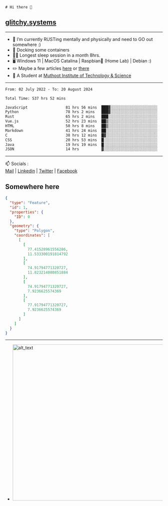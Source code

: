 ```
# Hi there 👋
```
## [glitchy.systems](https://glitchy.systems)
---

- 🌱 I’m currently RUSTing mentally and physically and need to GO out somewhere :)
- 🐋 Docking some containers
- 😶‍🌫️ Longest sleep session in a month 8hrs.
- 🖥️ Windows 11 | MacOS Catalina | Raspbian🥧 (Home Lab) | Debian :)
- ✏️ Maybe a few articles [here](https://medium.com/@advaithnarayanan8) or [there](https://medium.com/@advaithnarayanan8)
- 📑 A Student at [Muthoot Institute of Technology & Science](https://mgmits.ac.in/)



---

<!--START_SECTION:waka-->

```txt
From: 02 July 2022 - To: 20 August 2024

Total Time: 537 hrs 52 mins

JavaScript                 81 hrs 56 mins  ███▓░░░░░░░░░░░░░░░░░░░░░   15.24 %
Python                     78 hrs 2 mins   ███▓░░░░░░░░░░░░░░░░░░░░░   14.51 %
Rust                       65 hrs 2 mins   ███░░░░░░░░░░░░░░░░░░░░░░   12.09 %
Vue.js                     52 hrs 23 mins  ██▒░░░░░░░░░░░░░░░░░░░░░░   09.74 %
HTML                       50 hrs 8 mins   ██▒░░░░░░░░░░░░░░░░░░░░░░   09.32 %
Markdown                   41 hrs 24 mins  ██░░░░░░░░░░░░░░░░░░░░░░░   07.70 %
C                          38 hrs 12 mins  █▓░░░░░░░░░░░░░░░░░░░░░░░   07.10 %
CSS                        20 hrs 53 mins  █░░░░░░░░░░░░░░░░░░░░░░░░   03.89 %
Java                       19 hrs 19 mins  █░░░░░░░░░░░░░░░░░░░░░░░░   03.59 %
JSON                       14 hrs          ▓░░░░░░░░░░░░░░░░░░░░░░░░   02.60 %
```

<!--END_SECTION:waka-->

---

📫 Socials :<br>
[Mail](mailto:advaith@glitchy.systems) | [Linkedin](https://www.linkedin.com/in/advaith-narayanan-a72152214/) | [Twitter](https://twitter.com/advaithnarayan) | [Facebook](https://screenmessage.com/qinq)

## Somewhere here

```geojson
{
  "type": "Feature",
  "id": 1,
  "properties": {
    "ID": 0
  },
  "geometry": {
    "type": "Polygon",
    "coordinates": [
      [
        [
          77.41528961556286,
          11.533300191814792
        ],
        [
          74.91794771320727,
          11.823214080851884
        ],
        [
          74.91794771320727,
          7.9236625574369
        ],
        [
          77.91794771320727,
          7.9236625574369
        ]
      ]
    ]
  }
}
```


--- 
- [<img alt="alt_text" width="500px" src="https://valid.x86.fr/cache/banner/xv24bv-6.png" />](https://valid.x86.fr/xv24bv)


